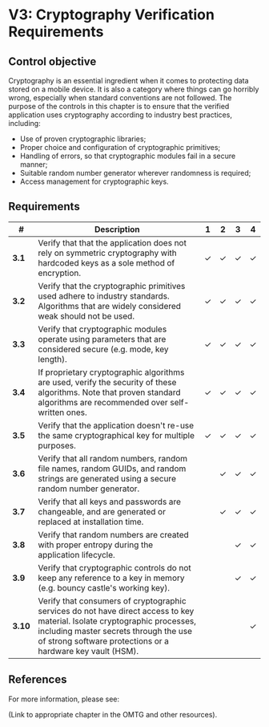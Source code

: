 # V3: Cryptography Verification Requirements

## Control objective

Cryptography is an essential ingredient when it comes to protecting data stored on a mobile device. It is also a category where things can go horribly wrong, especially when standard conventions are not followed. The purpose of the controls in this chapter is to ensure that the verified application uses cryptography according to industry best practices, including:

- Use of proven cryptographic libraries;
- Proper choice and configuration of cryptographic primitives;
- Handling of errors, so that cryptographic modules fail in a secure manner;
- Suitable random number generator wherever randomness is required;
- Access management for cryptographic keys.

## Requirements

| # | Description | 1 | 2 | 3 | 4 |
| --- | --- | --- | --- | --- | --- |
| **3.1** | Verify that that the application does not rely on symmetric cryptography with hardcoded keys as a sole method of encryption.| ✓ | ✓ | ✓ | ✓ |
| **3.2** | Verify that the cryptographic primitives used adhere to industry standards. Algorithms that are widely considered weak should not be used.| ✓ | ✓ | ✓ | ✓ |
| **3.3** | Verify that cryptographic modules operate using parameters that are considered secure (e.g. mode, key length). | ✓ | ✓| ✓ | ✓ |
| **3.4** | If proprietary cryptographic algorithms are used, verify the security of these algorithms. Note that proven standard algorithms are recommended over self-written ones. | ✓ | ✓ | ✓ | ✓ |
| **3.5** | Verify that the application doesn't re-use the same cryptographical key for multiple purposes. | ✓ | ✓ | ✓ | ✓ |
| **3.6** | Verify that all random numbers, random file names, random GUIDs, and random strings are generated using a secure random number generator. |   | ✓ | ✓ | ✓ |
| **3.7** | Verify that all keys and passwords are changeable, and are generated or replaced at installation time. |   | ✓ | ✓ | ✓ |
| **3.8** | Verify that random numbers are created with proper entropy during the application lifecycle. |   |   | ✓ | ✓ |
| **3.9** | Verify that cryptographic controls do not keep any reference to a key in memory (e.g. bouncy castle's working key). |   |   | ✓ | ✓ |
| **3.10** | Verify that consumers of cryptographic services do not have direct access to key material. Isolate cryptographic processes, including master secrets through the use of strong software protections or a hardware key vault (HSM). |   |   |   | ✓ |

## References

For more information, please see:

(Link to appropriate chapter in the OMTG and other resources).
